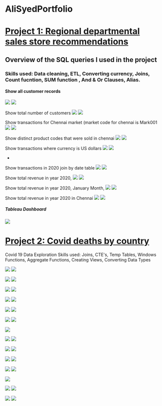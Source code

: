  # AliSyedPortfolio

# [Project 1: Regional departmental sales store recommendations](https://github.com/HassenAliSyed/AliSyedPortfolio)

## Overview of the SQL queries I used in the project
### Skills used:  Data cleaning, ETL, Converting currency, Joins, Count fucntion,  SUM function , And & Or Clauses, Alias.

#### Show all customer records

![](/boat/2.png)
![](/boat/2....png)


Show total number of customers
![](/boat/1.png) 
![](/boat/1....png)

Show transactions for Chennai market (market code for chennai is Mark001
![](/boat/4.png)
![](/boat/4....png)


Show distinct product codes that were sold in chennai
![](/boat/dis.png)
![](/boat/distinct.....png)


Show transactions where currency is US dollars
![](/boat/6.png)
![](/boat/6....png)

-
Show transactions in 2020 join by date table
![](/boat/MA...png)
![](/boat/MA.png)


Show total revenue in year 2020,
![](/boat/fINAL.png)
![](/boat/nA...png)

Show total revenue in year 2020, January Month,
![](/boat/REV202OMINTH2.png)
![](/boat/mn...png)

Show total revenue in year 2020 in Chennai
![](/boat/9.png)
![](/boat/9....png)

##### Tableau Dashboard
![](/boat/Tableau%20dashboardSalesIn.png)

# [Project 2: Covid deaths by country](https://github.com/HassenAliSyed/AliSyedPortfolio)


Covid 19 Data Exploration 
Skills used: Joins, CTE's, Temp Tables, Windows Functions, Aggregate Functions, Creating Views, Converting Data Types


![](/boat/2..png)
![](/boat/mmmm.png)


![](/boat/3..png)
![](/boat/mmmmm.png)

![](/boat/4..png)
![](/boat/mmmmmm.png)

![](boat/6..png)
![](/boat/mmmmmmmm.png)

![](boat/7..png)
![](/boat/mmmmmmmmmm.png)

![](/boat/8..png)
![](/boat/mmmmmmmmmmmmm.png)

![](/boat/9..png)

![](/boat/10..png)
![](/boat/nnnnnn.png)

![](/boat/11..png)
![](/boat/nnnnnnnn.png)

![](/boat/12..png)
![](/boat/nnnnnnnnnnnn.png)

![](/boat/13..png)
![](/boat/nn.png)

![](/boat/nnnnnnnnnnnnn.png)

![](/boat/14..png)
![](/boat/nnnnnnnnnnnnnnn.png)

![](/boat/15..png)
![](/boat/nnnnnnnnnnnnnn.png)

